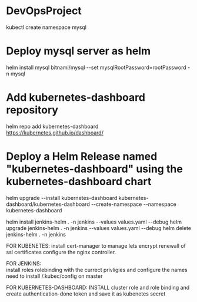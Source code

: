 # DevOpsProject
kubectl create namespace mysql

# Deploy mysql server as helm
helm install mysql bitnami/mysql --set mysqlRootPassword=rootPassword -n mysql

# Add kubernetes-dashboard repository
helm repo add kubernetes-dashboard https://kubernetes.github.io/dashboard/
# Deploy a Helm Release named "kubernetes-dashboard" using the kubernetes-dashboard chart
helm upgrade --install kubernetes-dashboard kubernetes-dashboard/kubernetes-dashboard --create-namespace --namespace kubernetes-dashboard


helm install jenkins-helm . -n jenkins --values values.yaml --debug
helm upgrade jenkins-helm . -n jenkins --values values.yaml --debug 
helm delete jenkins-helm . -n jenkins


FOR KUBENETES:
    install cert-manager to manage lets encrypt renewall of ssl certificates
    configure the nginx controller.

FOR JENKINS:   
    install roles rolebinding with the currect privligies and configure the names
    need to install /.kubec/config on master

FOR KUBERNETES-DASHBOARD:
    INSTALL cluster role and role binding and create authentication-done
    token and save it as kubenetes secret
